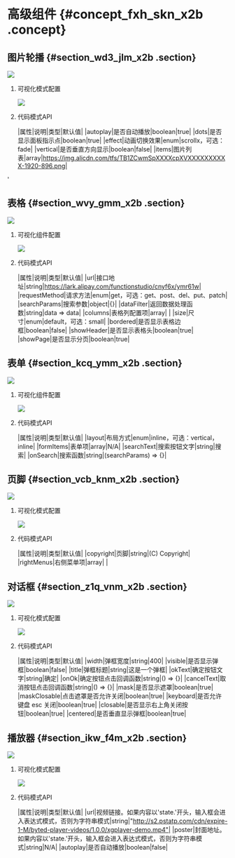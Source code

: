 # 高级组件 {#concept_fxh_skn_x2b .concept}

## 图片轮播 {#section_wd3_jlm_x2b .section}

![](http://static-aliyun-doc.oss-cn-hangzhou.aliyuncs.com/assets/img/18618/153511106410187_zh-CN.png)

1.  可视化模式配置

    ![](http://static-aliyun-doc.oss-cn-hangzhou.aliyuncs.com/assets/img/18618/153511106510188_zh-CN.png)

2.  代码模式API

    |属性|说明|类型|默认值|
    |autoplay|是否自动播放|boolean|true|
    |dots|是否显示面板指示点|boolean|true|
    |effect|动画切换效果|enum|scrollx，可选：fade|
    |vertical|是否垂直方向显示|boolean|false|
    |items|图片列表|array|https://img.alicdn.com/tfs/TB1ZCwmSpXXXXcpXVXXXXXXXXXX-1920-896.png|


'

## 表格 {#section_wvy_gmm_x2b .section}

![](http://static-aliyun-doc.oss-cn-hangzhou.aliyuncs.com/assets/img/18618/153511106510189_zh-CN.png)

1.  可视化组件配置

    ![](http://static-aliyun-doc.oss-cn-hangzhou.aliyuncs.com/assets/img/18618/153511106510190_zh-CN.png)

2.  代码模式API

    |属性|说明|类型|默认值|
    |url|接口地址|string|https://lark.alipay.com/functionstudio/cnyf6x/ymr61w|
    |requestMethod|请求方法|enum|get，可选：get、post、del、put、patch|
    |searchParams|搜索参数|object|\{\}|
    |dataFilter|返回数据处理函数|string|data =\> data|
    |columns|表格列配置项|array| |
    |size|尺寸|enum|default，可选：small|
    |bordered|是否显示表格边框|boolean|false|
    |showHeader|是否显示表格头|boolean|true|
    |showPage|是否显示分页|boolean|true|


## 表单 {#section_kcq_ymm_x2b .section}

![](http://static-aliyun-doc.oss-cn-hangzhou.aliyuncs.com/assets/img/18618/153511106510191_zh-CN.png)

1.  可视化组件配置

    ![](http://static-aliyun-doc.oss-cn-hangzhou.aliyuncs.com/assets/img/18618/153511106510192_zh-CN.png)

2.  代码模式API

    |属性|说明|类型|默认值|
    |layout|布局方式|enum|inline，可选：vertical，inline|
    |formItems|表单项|array|N/A|
    |searchText|搜索按钮文字|string|搜索|
    |onSearch|搜索函数|string|\(searchParams\) =\> \{\}|


## 页脚 {#section_vcb_knm_x2b .section}

![](http://static-aliyun-doc.oss-cn-hangzhou.aliyuncs.com/assets/img/18618/153511106510195_zh-CN.png)

1.  可视化模式配置

    ![](http://static-aliyun-doc.oss-cn-hangzhou.aliyuncs.com/assets/img/18618/153511106510196_zh-CN.png)

2.  代码模式API

    |属性|说明|类型|默认值|
    |copyright|页脚|string|\(C\) Copyright|
    |rightMenus|右侧菜单项|array| |


## 对话框 {#section_z1q_vnm_x2b .section}

![](http://static-aliyun-doc.oss-cn-hangzhou.aliyuncs.com/assets/img/18618/153511106510204_zh-CN.png)

1.  可视化模式配置

    ![](http://static-aliyun-doc.oss-cn-hangzhou.aliyuncs.com/assets/img/18618/153511106510206_zh-CN.png)

2.  代码模式API

    |属性|说明|类型|默认值|
    |width|弹框宽度|string|400|
    |visible|是否显示弹框|boolean|false|
    |title|弹框标题|string|这是一个弹框|
    |okText|确定按钮文字|string|确定|
    |onOk|确定按钮点击回调函数|string|\(\) =\> \{\}|
    |cancelText|取消按钮点击回调函数|string|\(\) =\> \{\}|
    |mask|是否显示遮罩|boolean|true|
    |maskClosable|点击遮罩是否允许关闭|boolean|true|
    |keyboard|是否允许键盘 esc 关闭|boolean|true|
    |closable|是否显示右上角关闭按钮|boolean|true|
    |centered|是否垂直显示弹框|boolean|true|


## 播放器 {#section_ikw_f4m_x2b .section}

![](http://static-aliyun-doc.oss-cn-hangzhou.aliyuncs.com/assets/img/18618/153511106510211_zh-CN.png)

1.  可视化模式配置

    ![](http://static-aliyun-doc.oss-cn-hangzhou.aliyuncs.com/assets/img/18618/153511106510212_zh-CN.png)

2.  代码模式API

    |属性|说明|类型|默认值|
    |url|视频链接。如果内容以'state.'开头，输入框会进入表达式模式，否则为字符串模式|string|"http://s2.pstatp.com/cdn/expire-1-M/byted-player-videos/1.0.0/xgplayer-demo.mp4"|
    |poster|封面地址。如果内容以'state.'开头，输入框会进入表达式模式，否则为字符串模式|string|N/A|
    |autoplay|是否自动播放|boolean|false|


